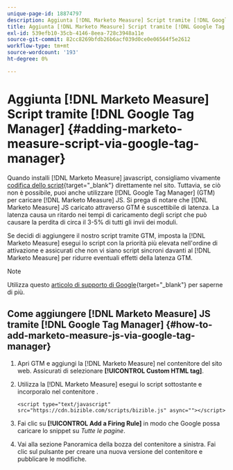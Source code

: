 ```yaml
---
unique-page-id: 18874797
description: Aggiunta [!DNL Marketo Measure] Script tramite [!DNL Google Tag Manager] - [!DNL Marketo Measure] - Documentazione del prodotto
title: Aggiunta [!DNL Marketo Measure] Script tramite [!DNL Google Tag Manager]
exl-id: 539efb10-35cb-4146-8eea-728c3948a11e
source-git-commit: 82cc8269bfdb26b6acf039d0ce0e06564f5e2612
workflow-type: tm+mt
source-wordcount: '193'
ht-degree: 0%

---
```


# Aggiunta [!DNL Marketo Measure] Script tramite [!DNL Google Tag Manager] {#adding-marketo-measure-script-via-google-tag-manager}

Quando installi [!DNL Marketo Measure] javascript, consigliamo vivamente [codifica dello script](/help/marketo-measure-tracking/setting-up-tracking/adding-marketo-measure-script.md){target="_blank"} direttamente nel sito. Tuttavia, se ciò non è possibile, puoi anche utilizzare [!DNL Google Tag Manager] (GTM) per caricare [!DNL Marketo Measure] JS. Si prega di notare che [!DNL Marketo Measure] JS caricato attraverso GTM è suscettibile di latenza. La latenza causa un ritardo nei tempi di caricamento degli script che può causare la perdita di circa il 3-5% di tutti gli invii dei moduli.

Se decidi di aggiungere il nostro script tramite GTM, imposta la [!DNL Marketo Measure] esegui lo script con la priorità più elevata nell&#39;ordine di attivazione e assicurati che non vi siano script sincroni davanti al [!DNL Marketo Measure] per ridurre eventuali effetti della latenza GTM.

>[!NOTE]
>
>Utilizza questo [articolo di supporto di Google](https://support.google.com/tagmanager/answer/2772421?hl=en){target="_blank"} per saperne di più.

## Come aggiungere [!DNL Marketo Measure] JS tramite [!DNL Google Tag Manager] {#how-to-add-marketo-measure-js-via-google-tag-manager}

1. Apri GTM e aggiungi la [!DNL Marketo Measure] nel contenitore del sito web. Assicurati di selezionare **[!UICONTROL Custom HTML tag]**.

1. Utilizza la [!DNL Marketo Measure] esegui lo script sottostante e incorporalo nel contenitore .

   `<script type="text/javascript" src="https://cdn.bizible.com/scripts/bizible.js" async=""></script>`

1. Fai clic su **[!UICONTROL Add a Firing Rule]** in modo che Google possa caricare lo snippet su *Tutte le pagine*.

1. Vai alla sezione Panoramica della bozza del contenitore a sinistra. Fai clic sul pulsante per creare una nuova versione del contenitore e pubblicare le modifiche.
